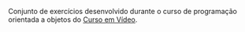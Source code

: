 Conjunto de exercícios desenvolvido durante o curso de programação orientada a objetos do [Curso em Vídeo][curso em vídeo].

   [curso em vídeo]: https://www.cursoemvideo.com/

